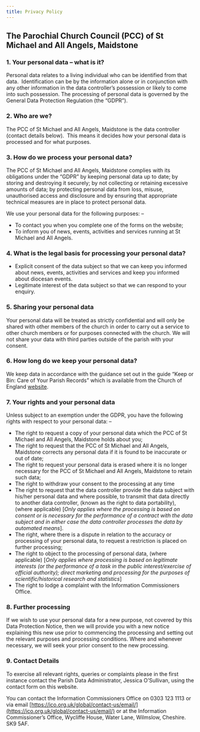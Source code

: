 ```yaml
---
title: Privacy Policy
---
```


The Parochial Church Council (PCC) of St Michael and All Angels, Maidstone
--------------------------------------------------------------------------

### 1\. Your personal data – what is it?

Personal data relates to a living individual who can be identified from that data.  Identification can be by the information alone or in conjunction with any other information in the data controller’s possession or likely to come into such possession. The processing of personal data is governed by the General Data Protection Regulation (the “GDPR”).

### 2\. Who are we?

The PCC of St Michael and All Angels, Maidstone is the data controller (contact details below).  This means it decides how your personal data is processed and for what purposes.

### 3\. How do we process your personal data?

The PCC of St Michael and All Angels, Maidstone complies with its obligations under the “GDPR” by keeping personal data up to date; by storing and destroying it securely; by not collecting or retaining excessive amounts of data; by protecting personal data from loss, misuse, unauthorised access and disclosure and by ensuring that appropriate technical measures are in place to protect personal data.

We use your personal data for the following purposes: –

*   To contact you when you complete one of the forms on the website;
*   To inform you of news, events, activities and services running at St Michael and All Angels.

### 4\. What is the legal basis for processing your personal data?

*   Explicit consent of the data subject so that we can keep you informed about news, events, activities and services and keep you informed about diocesan events.
*   Legitimate interest of the data subject so that we can respond to your enquiry.

### 5\. Sharing your personal data

Your personal data will be treated as strictly confidential and will only be shared with other members of the church in order to carry out a service to other church members or for purposes connected with the church. We will not share your data with third parties outside of the parish with your consent.

### 6\. How long do we keep your personal data?

We keep data in accordance with the guidance set out in the guide “Keep or Bin: Care of Your Parish Records” which is available from the Church of England [website](https://www.churchofengland.org/more/libraries-and-archives/records-management-guides).

### 7\. Your rights and your personal data

Unless subject to an exemption under the GDPR, you have the following rights with respect to your personal data: –

*   The right to request a copy of your personal data which the PCC of St Michael and All Angels, Maidstone holds about you;
*   The right to request that the PCC of St Michael and All Angels, Maidstone corrects any personal data if it is found to be inaccurate or out of date;
*   The right to request your personal data is erased where it is no longer necessary for the PCC of St Michael and All Angels, Maidstone to retain such data;
*   The right to withdraw your consent to the processing at any time
*   The right to request that the data controller provide the data subject with his/her personal data and where possible, to transmit that data directly to another data controller, (known as the right to data portability), (where applicable) \[_Only applies where the processing is based on consent or is necessary for the performance of a contract with the data subject and in either case the data controller processes the data by automated means_\].
*   The right, where there is a dispute in relation to the accuracy or processing of your personal data, to request a restriction is placed on further processing;
*   The right to object to the processing of personal data, (where applicable) \[_Only applies where processing is based on legitimate interests (or the performance of a task in the public interest/exercise of official authority); direct marketing and processing for the purposes of scientific/historical research and statistics_\]
*   The right to lodge a complaint with the Information Commissioners Office.

### 8\. Further processing

If we wish to use your personal data for a new purpose, not covered by this Data Protection Notice, then we will provide you with a new notice explaining this new use prior to commencing the processing and setting out the relevant purposes and processing conditions. Where and whenever necessary, we will seek your prior consent to the new processing.

### 9\. Contact Details

To exercise all relevant rights, queries or complaints please in the first instance contact the Parish Data Administrator, Jessica O’Sullivan, using the contact form on this website.

You can contact the Information Commissioners Office on 0303 123 1113 or via email [https://ico.org.uk/global/contact-us/email/](https://ico.org.uk/global/contact-us/email/) or at the Information Commissioner’s Office, Wycliffe House, Water Lane, Wilmslow, Cheshire. SK9 5AF.

